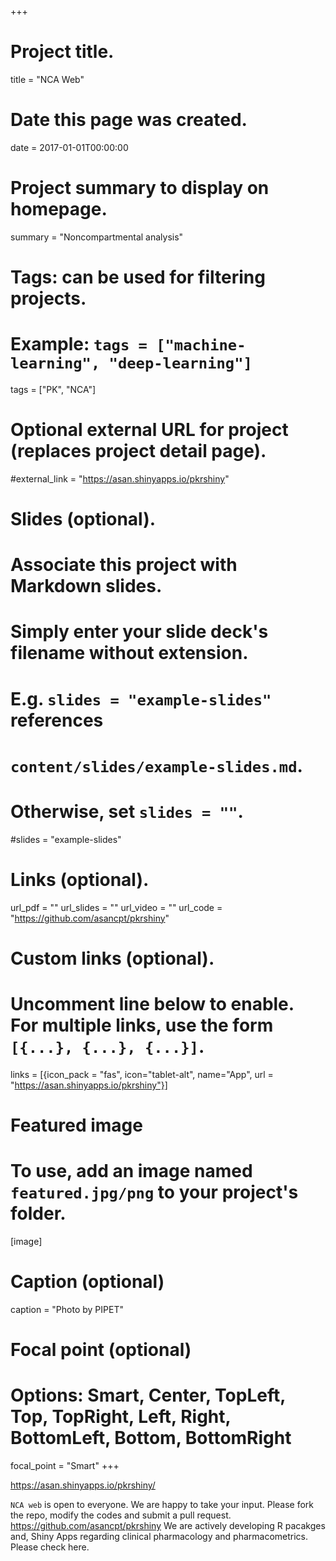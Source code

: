 +++
# Project title.
title = "NCA Web"

# Date this page was created.
date = 2017-01-01T00:00:00

# Project summary to display on homepage.
summary = "Noncompartmental analysis"

# Tags: can be used for filtering projects.
# Example: `tags = ["machine-learning", "deep-learning"]`
tags = ["PK", "NCA"]

# Optional external URL for project (replaces project detail page).
#external_link = "https://asan.shinyapps.io/pkrshiny"

# Slides (optional).
#   Associate this project with Markdown slides.
#   Simply enter your slide deck's filename without extension.
#   E.g. `slides = "example-slides"` references 
#   `content/slides/example-slides.md`.
#   Otherwise, set `slides = ""`.
#slides = "example-slides"

# Links (optional).
url_pdf = ""
url_slides = ""
url_video = ""
url_code = "https://github.com/asancpt/pkrshiny"

# Custom links (optional).
#   Uncomment line below to enable. For multiple links, use the form `[{...}, {...}, {...}]`.
links = [{icon_pack = "fas", icon="tablet-alt", name="App", url = "https://asan.shinyapps.io/pkrshiny"}]

# Featured image
# To use, add an image named `featured.jpg/png` to your project's folder. 
[image]
  # Caption (optional)
  caption = "Photo by PIPET"
  
  # Focal point (optional)
  # Options: Smart, Center, TopLeft, Top, TopRight, Left, Right, BottomLeft, Bottom, BottomRight
  focal_point = "Smart"
+++

<https://asan.shinyapps.io/pkrshiny/>

`NCA web` is open to everyone. We are happy to take your input. Please fork the repo, modify the codes and submit a pull request. <https://github.com/asancpt/pkrshiny> We are actively developing R pacakges and, Shiny Apps regarding clinical pharmacology and pharmacometrics. Please check here. 
